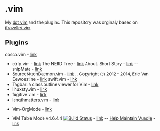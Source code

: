 # .vim

My [dot vim](https://github.com/scanf/.vim/blob/master/.vimrc) and the plugins.
This repository was orginaly based on
[jfrazelle/.vim](https://github.com/jfrazelle/.vim.git).

## Plugins

cosco.vim - [link](bundle/cosco.vim)
- ctrlp.vim - [link](bundle/ctrlp.vim)
The NERD Tree - [link](bundle/nerdtree)
About. Short Story - [link](bundle/smartgf.vim)
-- snipMate - [link](bundle/snipmate.vim)
- SourceKittenDaemon.vim - [link](bundle/sourcekittendaemon.vim)
.. Copyright (c) 2012 - 2014, Eric Van Dewoestine - [link](bundle/supertab)
swift.vim - [link](bundle/swift.vim)
- Tagbar: a class outline viewer for Vim - [link](bundle/tagbar)
- linuxsty.vim - [link](bundle/vim-addon-linux-coding-style)
- fugitive.vim - [link](bundle/vim-fugitive)
- lengthmatters.vim - [link](bundle/vim-lengthmatters)
* Vim-OrgMode - [link](bundle/vim-orgmode)
- VIM Table Mode v4.6.4.4 [![Build Status](https://travis-ci.org/dhruvasagar/vim-table-mode.png?branch=master)](https://travis-ci.org/dhruvasagar/vim-table-mode) - [link](bundle/vim-table-mode)
-- [Help Maintain Vundle](https://github.com/VundleVim/Vundle.vim/issues/383) - [link](bundle/Vundle.vim)
